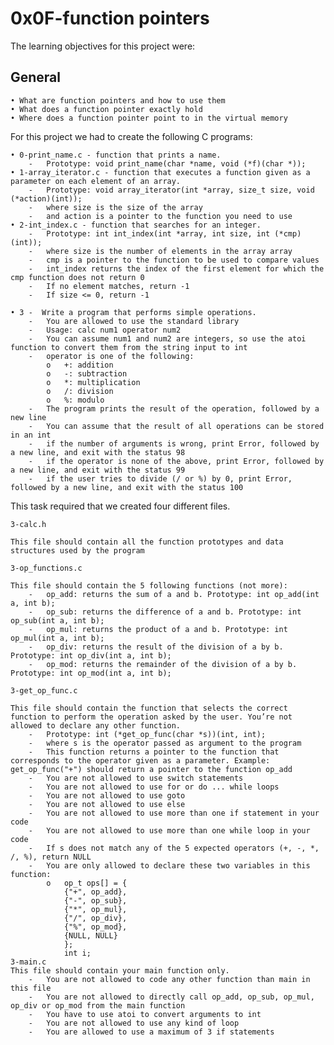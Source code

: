 # **0x0F-function pointers**

The learning objectives for this project were:

## **General**

	• What are function pointers and how to use them
	• What does a function pointer exactly hold 
	• Where does a function pointer point to in the virtual memory

For this project we had to create the following C programs:
	
	• 0-print_name.c - function that prints a name.
		-	Prototype: void print_name(char *name, void (*f)(char *));
	• 1-array_iterator.c - function that executes a function given as a parameter on each element of an array.
		-	Prototype: void array_iterator(int *array, size_t size, void (*action)(int));
		-	where size is the size of the array
		-	and action is a pointer to the function you need to use
	• 2-int_index.c - function that searches for an integer.
		-	Prototype: int int_index(int *array, int size, int (*cmp)(int));
		-	where size is the number of elements in the array array
		-	cmp is a pointer to the function to be used to compare values
		-	int_index returns the index of the first element for which the cmp function does not return 0
		-	If no element matches, return -1
		-	If size <= 0, return -1

	• 3 -  Write a program that performs simple operations.
		-	You are allowed to use the standard library	
		-	Usage: calc num1 operator num2
		-	You can assume num1 and num2 are integers, so use the atoi function to convert them from the string input to int
		-	operator is one of the following:
			o	+: addition
			o	-: subtraction
			o	*: multiplication
			o	/: division
			o	%: modulo
		-	The program prints the result of the operation, followed by a new line
		-	You can assume that the result of all operations can be stored in an int
		-	if the number of arguments is wrong, print Error, followed by a new line, and exit with the status 98
		-	if the operator is none of the above, print Error, followed by a new line, and exit with the status 99
		-	if the user tries to divide (/ or %) by 0, print Error, followed by a new line, and exit with the status 100

This task required that we created four different files.

	3-calc.h
	
	This file should contain all the function prototypes and data structures used by the program
	
	3-op_functions.c

	This file should contain the 5 following functions (not more):
		-	op_add: returns the sum of a and b. Prototype: int op_add(int a, int b);
		-	op_sub: returns the difference of a and b. Prototype: int op_sub(int a, int b);
		-	op_mul: returns the product of a and b. Prototype: int op_mul(int a, int b);
		-	op_div: returns the result of the division of a by b. Prototype: int op_div(int a, int b);
		-	op_mod: returns the remainder of the division of a by b. Prototype: int op_mod(int a, int b);

	3-get_op_func.c

	This file should contain the function that selects the correct function to perform the operation asked by the user. You’re not allowed to declare any other function.
		-	Prototype: int (*get_op_func(char *s))(int, int);
		-	where s is the operator passed as argument to the program
		-	This function returns a pointer to the function that corresponds to the operator given as a parameter. Example: get_op_func("+") should return a pointer to the function op_add
		-	You are not allowed to use switch statements
		-	You are not allowed to use for or do ... while loops
		-	You are not allowed to use goto
		-	You are not allowed to use else
		-	You are not allowed to use more than one if statement in your code
		-	You are not allowed to use more than one while loop in your code
		-	If s does not match any of the 5 expected operators (+, -, *, /, %), return NULL
		-	You are only allowed to declare these two variables in this function:
			o	op_t ops[] = {
				{"+", op_add},
				{"-", op_sub},
				{"*", op_mul},
				{"/", op_div},
				{"%", op_mod},
				{NULL, NULL}
				};
				int i;
	3-main.c
	This file should contain your main function only.
		-	You are not allowed to code any other function than main in this file
		-	You are not allowed to directly call op_add, op_sub, op_mul, op_div or op_mod from the main function
		-	You have to use atoi to convert arguments to int
		-	You are not allowed to use any kind of loop
		-	You are allowed to use a maximum of 3 if statements

